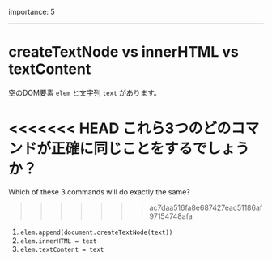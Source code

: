 importance: 5

---

# createTextNode vs innerHTML vs textContent

空のDOM要素 `elem` と文字列 `text` があります。

<<<<<<< HEAD
これら3つのどのコマンドが正確に同じことをするでしょうか？
=======
Which of these 3 commands will do exactly the same?
>>>>>>> ac7daa516fa8e687427eac51186af97154748afa

1. `elem.append(document.createTextNode(text))`
2. `elem.innerHTML = text`
3. `elem.textContent = text`

